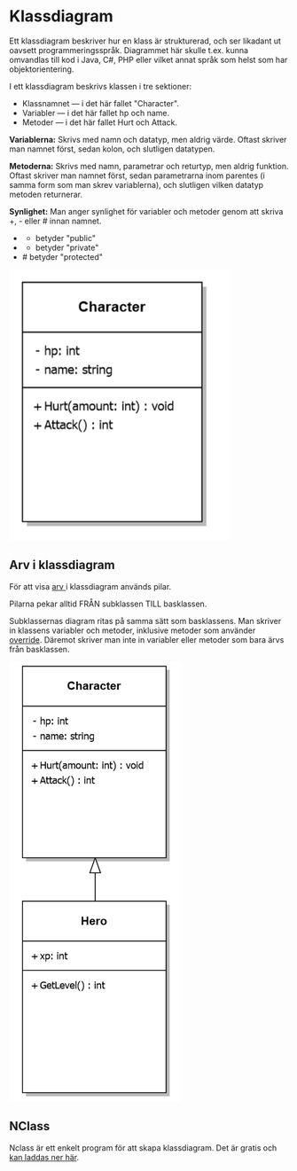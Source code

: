 # Klassdiagram

Ett klassdiagram beskriver hur en klass är strukturerad, och ser likadant ut oavsett programmeringsspråk. Diagrammet här skulle t.ex. kunna omvandlas till kod i Java, C\#, PHP eller vilket annat språk som helst som har objektorientering.

I ett klassdiagram beskrivs klassen i tre sektioner:

* Klassnamnet — i det här fallet "Character".
* Variabler — i det här fallet hp och name.
* Metoder — i det här fallet Hurt och Attack.

**Variablerna:** Skrivs med namn och datatyp, men aldrig värde. Oftast skriver man namnet först, sedan kolon, och slutligen datatypen.

**Metoderna:** Skrivs med namn, parametrar och returtyp, men aldrig funktion. Oftast skriver man namnet först, sedan parametrarna inom parentes \(i samma form som man skrev variablerna\), och slutligen vilken datatyp metoden returnerar.

**Synlighet:** Man anger synlighet för variabler och metoder genom att skriva +, - eller \# innan namnet.

* + betyder "public"
* - betyder "private"
* \# betyder "protected"

![](../.gitbook/assets/image%20%2816%29.png) 

## Arv i klassdiagram

För att visa [arv ](arv.md)i klassdiagram används pilar.

Pilarna pekar alltid FRÅN subklassen TILL basklassen.

Subklassernas diagram ritas på samma sätt som basklassens. Man skriver in klassens variabler och metoder, inklusive metoder som använder [override](polymorfism/virtual-override.md). Däremot skriver man inte in variabler eller metoder som bara ärvs från basklassen.

![](../.gitbook/assets/image%20%2819%29.png) 

## NClass

Nclass är ett enkelt program för att skapa klassdiagram. Det är gratis och [kan laddas ner här](http://www.google.com/url?q=http%3A%2F%2Fnclass.sourceforge.net%2F&sa=D&sntz=1&usg=AFQjCNH-E6IhpQ3vcfOLuWdAaRHZ_8__-Q).

